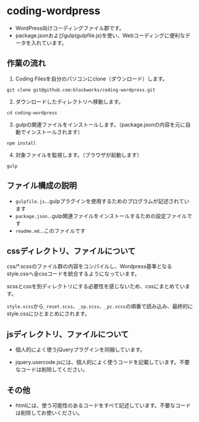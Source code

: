 # coding-wordpress

* WordPress向けコーディングファイル郡です。
* package.jsonおよびgulp(gulpfile.js)を使い、Webコーディングに便利なデータを入れています。

## 作業の流れ

1. Coding Filesを自分のパソコンにclone（ダウンロード）します。

``git clone git@github.com:blockworks/coding-wordpress.git``

2. ダウンロードしたディレクトリへ移動します。

``cd coding-wordpress``

3. gulpの関連ファイルをインストールします。（package.jsonの内容を元に自動でインストールされます）

``npm install``

4. 対象ファイルを監視します。（ブラウザが起動します）

``gulp``


## ファイル構成の説明

* ``gulpfile.js``…gulpプラグインを使用するためのプログラムが記述されています
* ``package.json``…gulp関連ファイルをインストールするための設定ファイルです
* ``readme.md``…このファイルです


## cssディレクトリ、ファイルについて

css/*.scssのファイル群の内容をコンパイルし、Wordpress基準となるstyle.cssへ全cssコードを統合するようになっています。

scssとcssを別ディレクトリにする必要性を感じないため、cssにまとめています。

``style.scss``から``_reset.scss``、``_sp.scss``、``_pc.scss``の順番で読み込み、最終的にstyle.cssにひとまとめにされます。


## jsディレクトリ、ファイルについて

* 個人的によく使うjQueryプラグインを同梱しています。

* jquery.usercode.jsには、個人的によく使うコードを記載しています。不要なコードは削除してください。


## その他

* htmlには、使う可能性のあるコードをすべて記述しています。不要なコードは削除してお使いください。
